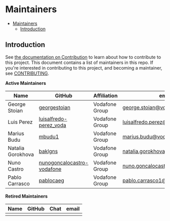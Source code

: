 Maintainers
===========

- [Maintainers](#maintainers)
  - [Introduction](#introduction)

## Introduction

See [the documentation on Contribution](CONTRIBUTION.md) to learn about how to contribute to this project.
This document contains a list of maintainers in this repo. If you're interested in contributing to this project, and becoming a maintainer, see [CONTRIBUTING](CONTRIBUTING.md).


**Active Maintainers**

| Name                    | GitHub | Affiliation | email
|-------------------------|--------|------|----------------------
| George Stoian  | [georgestoian](https://github.com/georgestoian) | Vodafone Group | <george.stoian@vodafone.com>
| Luis Perez  | [luisalfredo-perez_voda](https://github.com/luisalfredo-perez_voda) | Vodafone Group | <luisalfredo.perez@vodafone.com>
| Marius Budu  | [mbudu1](https://github.com/mbudu1) | Vodafone Group | <marius.budu@vodafone.com>
| Natalia Gorokhova  | [baklgns](https://github.com/baklgns) | Vodafone Group | <natalia.gorokhova@vodafone.com>
| Nuno Castro | [nunogoncalocastro-vodafone](https://github.com/nunogoncalocastro-vodafone) | Vodafone Group | <nuno.goncalocastro@vodafone.com>
| Pablo Carrasco | [pablocaeg](https://github.com/pablocaeg) | Vodafone Group | <pablo.carrasco1@vodafone.com>


**Retired Maintainers**

| Name | GitHub | Chat | email
|------|--------|------|----------------------
||||
